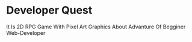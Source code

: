 # Developer Quest
It Is 2D RPG Game With Pixel Art Graphics About Advanture Of Begginer Web-Developer 
